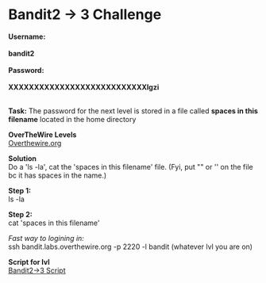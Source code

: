 # Bandit2 -> 3 Challenge

**Username:**
<br>
<br>
**bandit2**
<br>
<br>
**Password:**
<br>
<br>
**XXXXXXXXXXXXXXXXXXXXXXXXXXXlgzi**
<br>
<br>

**Task:**
The password for the next level is stored in a file called **spaces in this filename** located in the home directory

**OverTheWire Levels**
<br>
[Overthewire.org](https://overthewire.org/wargames/bandit/bandit3.html)

**Solution**
<br>
Do a 'ls -la', cat the 'spaces in this filename' file. (Fyi, put "" or '' on the file bc it has spaces in the name.) 

**Step 1:**
<br>
ls -la

**Step 2:**
<br>
cat 'spaces in this filename'

*Fast way to logining in:*
<br>
ssh bandit.labs.overthewire.org -p 2220 -l bandit (whatever lvl you are on)

**Script for lvl**
<br>
[Bandit2->3 Script](https://github.com/R0T1N00M/OverTheWireBandit/blob/main/Bandit2-3skip.py)
